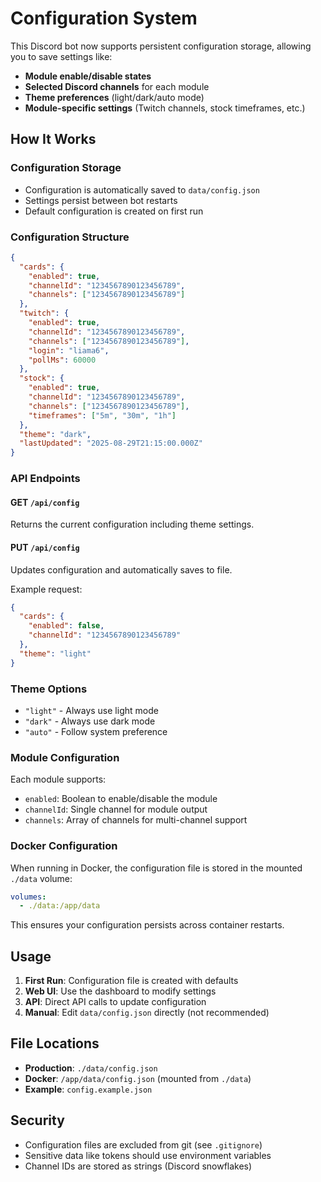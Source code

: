 # Configuration System

This Discord bot now supports persistent configuration storage, allowing you to save settings like:

- **Module enable/disable states**
- **Selected Discord channels** for each module
- **Theme preferences** (light/dark/auto mode)
- **Module-specific settings** (Twitch channels, stock timeframes, etc.)

## How It Works

### Configuration Storage
- Configuration is automatically saved to `data/config.json`
- Settings persist between bot restarts
- Default configuration is created on first run

### Configuration Structure

```json
{
  "cards": {
    "enabled": true,
    "channelId": "1234567890123456789",
    "channels": ["1234567890123456789"]
  },
  "twitch": {
    "enabled": true,
    "channelId": "1234567890123456789",
    "channels": ["1234567890123456789"],
    "login": "liama6",
    "pollMs": 60000
  },
  "stock": {
    "enabled": true,
    "channelId": "1234567890123456789",
    "channels": ["1234567890123456789"],
    "timeframes": ["5m", "30m", "1h"]
  },
  "theme": "dark",
  "lastUpdated": "2025-08-29T21:15:00.000Z"
}
```

### API Endpoints

#### GET `/api/config`
Returns the current configuration including theme settings.

#### PUT `/api/config`
Updates configuration and automatically saves to file.

Example request:
```json
{
  "cards": {
    "enabled": false,
    "channelId": "1234567890123456789"
  },
  "theme": "light"
}
```

### Theme Options
- `"light"` - Always use light mode
- `"dark"` - Always use dark mode  
- `"auto"` - Follow system preference

### Module Configuration

Each module supports:
- `enabled`: Boolean to enable/disable the module
- `channelId`: Single channel for module output
- `channels`: Array of channels for multi-channel support

### Docker Configuration

When running in Docker, the configuration file is stored in the mounted `./data` volume:

```yaml
volumes:
  - ./data:/app/data
```

This ensures your configuration persists across container restarts.

## Usage

1. **First Run**: Configuration file is created with defaults
2. **Web UI**: Use the dashboard to modify settings
3. **API**: Direct API calls to update configuration
4. **Manual**: Edit `data/config.json` directly (not recommended)

## File Locations

- **Production**: `./data/config.json`
- **Docker**: `/app/data/config.json` (mounted from `./data`)
- **Example**: `config.example.json`

## Security

- Configuration files are excluded from git (see `.gitignore`)
- Sensitive data like tokens should use environment variables
- Channel IDs are stored as strings (Discord snowflakes)
